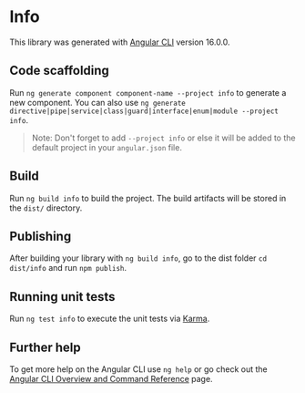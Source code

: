 # Info

This library was generated with [Angular CLI](https://github.com/angular/angular-cli) version 16.0.0.

## Code scaffolding

Run `ng generate component component-name --project info` to generate a new component. You can also use `ng generate directive|pipe|service|class|guard|interface|enum|module --project info`.
> Note: Don't forget to add `--project info` or else it will be added to the default project in your `angular.json` file. 

## Build

Run `ng build info` to build the project. The build artifacts will be stored in the `dist/` directory.

## Publishing

After building your library with `ng build info`, go to the dist folder `cd dist/info` and run `npm publish`.

## Running unit tests

Run `ng test info` to execute the unit tests via [Karma](https://karma-runner.github.io).

## Further help

To get more help on the Angular CLI use `ng help` or go check out the [Angular CLI Overview and Command Reference](https://angular.io/cli) page.
